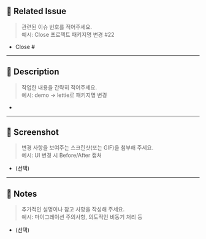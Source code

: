 ## 📌 Related Issue

> 관련된 이슈 번호를 적어주세요.  
> 예시: Close 프로젝트 패키지명 변경 #22

- Close #

---

## 💬 Description

> 작업한 내용을 간략히 적어주세요.  
> 예시: demo → lettie로 패키지명 변경

-

---

## 📸 Screenshot

> 변경 사항을 보여주는 스크린샷(또는 GIF)을 첨부해 주세요.  
> 예시: UI 변경 시 Before/After 캡처

- (선택)

---

## 📢 Notes

> 추가적인 설명이나 참고 사항을 작성해 주세요.  
> 예시: 마이그레이션 주의사항, 의도적인 비동기 처리 등

- (선택)
